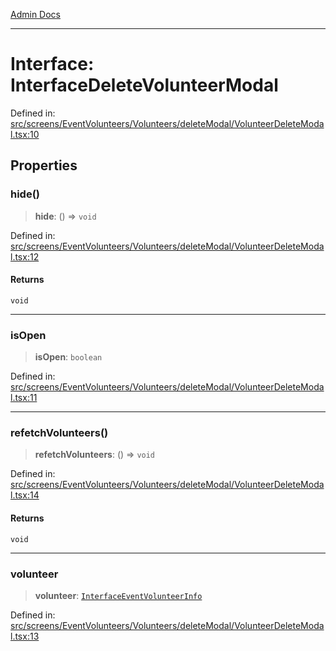 [Admin Docs](/)

***

# Interface: InterfaceDeleteVolunteerModal

Defined in: [src/screens/EventVolunteers/Volunteers/deleteModal/VolunteerDeleteModal.tsx:10](https://github.com/PalisadoesFoundation/talawa-admin/blob/main/src/screens/EventVolunteers/Volunteers/deleteModal/VolunteerDeleteModal.tsx#L10)

## Properties

### hide()

> **hide**: () => `void`

Defined in: [src/screens/EventVolunteers/Volunteers/deleteModal/VolunteerDeleteModal.tsx:12](https://github.com/PalisadoesFoundation/talawa-admin/blob/main/src/screens/EventVolunteers/Volunteers/deleteModal/VolunteerDeleteModal.tsx#L12)

#### Returns

`void`

***

### isOpen

> **isOpen**: `boolean`

Defined in: [src/screens/EventVolunteers/Volunteers/deleteModal/VolunteerDeleteModal.tsx:11](https://github.com/PalisadoesFoundation/talawa-admin/blob/main/src/screens/EventVolunteers/Volunteers/deleteModal/VolunteerDeleteModal.tsx#L11)

***

### refetchVolunteers()

> **refetchVolunteers**: () => `void`

Defined in: [src/screens/EventVolunteers/Volunteers/deleteModal/VolunteerDeleteModal.tsx:14](https://github.com/PalisadoesFoundation/talawa-admin/blob/main/src/screens/EventVolunteers/Volunteers/deleteModal/VolunteerDeleteModal.tsx#L14)

#### Returns

`void`

***

### volunteer

> **volunteer**: [`InterfaceEventVolunteerInfo`](../../../../../../utils/interfaces/interfaces/InterfaceEventVolunteerInfo.md)

Defined in: [src/screens/EventVolunteers/Volunteers/deleteModal/VolunteerDeleteModal.tsx:13](https://github.com/PalisadoesFoundation/talawa-admin/blob/main/src/screens/EventVolunteers/Volunteers/deleteModal/VolunteerDeleteModal.tsx#L13)

